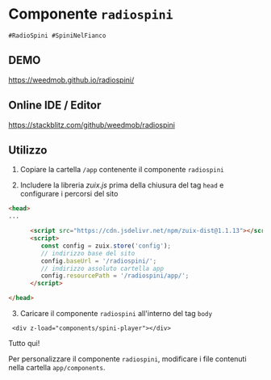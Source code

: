 # Componente `radiospini`

`#RadioSpini #SpiniNelFianco`

## DEMO

https://weedmob.github.io/radiospini/

## Online IDE / Editor

https://stackblitz.com/github/weedmob/radiospini

## Utilizzo

1. Copiare la cartella `/app` contenente il componente `radiospini`

2. Includere la libreria _zuix.js_ prima della chiusura del tag `head` e configurare i percorsi del sito

```html
<head>
...

      <script src="https://cdn.jsdelivr.net/npm/zuix-dist@1.1.13"></script>
      <script>
         const config = zuix.store('config');
         // indirizzo base del sito
         config.baseUrl = '/radiospini/';
         // indirizzo assoluto cartella app
         config.resourcePath = '/radiospini/app/';
      </script>

</head>
```

3. Caricare il componente `radiospini` all'interno del tag `body`

```
 <div z-load="components/spini-player"></div>
```

Tutto qui!

Per personalizzare il componente `radiospini`, modificare i file contenuti nella cartella `app/components`.
